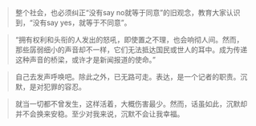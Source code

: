 > 整个社会，也必须纠正“没有say no就等于同意”的旧观念，教育大家认识到，“没有say yes，就等于不同意”。

> “拥有权利和头衔的人发出的怒吼，即使置之不理，也会响彻人间。然而，那些孱弱细小的声音却不一样，它们无法抵达国民或世人的耳中。成为传递这种声音的桥梁，或许才是新闻报道的使命。”

> 自己去发声呼唤吧。除此之外，已无路可走。表达，是一个记者的职责。沉默，是对犯罪的容忍。

> 就当一切都不曾发生，这样活着，大概伤害最少。然而，话虽如此，沉默却并不会换来安稳。至少对我来说，沉默不会让我幸福。